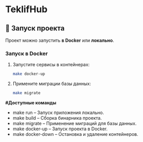 # TeklifHub

## 🚀 **Запуск проекта**

Проект можно запустить **в Docker** или **локально**.

### Запуск в Docker

1. Запустите сервисы в контейнерах:

   ```bash
   make docker-up

2. Примените миграции базы данных:

   ```bash
   make migrate
   

**#Доступные команды**
- make run – Запуск приложения локально.
- make build – Сборка бинарника проекта.
- make migrate – Применение миграций для базы данных.
- make docker-up – Запуск проекта в Docker.
- make docker-down – Остановка и удаление контейнеров.